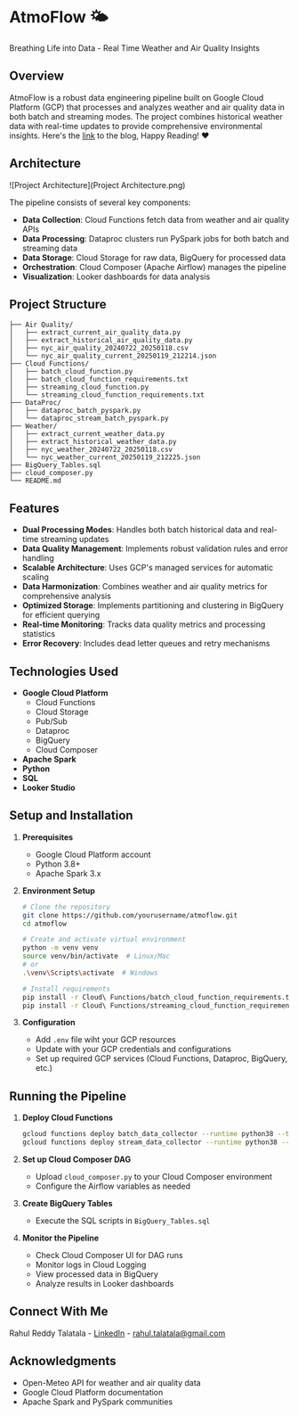 # AtmoFlow 🌤️

Breathing Life into Data - Real Time Weather and Air Quality Insights

## Overview

AtmoFlow is a robust data engineering pipeline built on Google Cloud Platform (GCP) that processes and analyzes weather and air quality data in both batch and streaming modes. The project combines historical weather data with real-time updates to provide comprehensive environmental insights. Here's the [link](https://dev.to/rahul_talatala/atmoflow-breathing-life-into-data-real-time-weather-and-air-quality-insights-5db0) to the blog, Happy Reading! ❤️

## Architecture

![Project Architecture](Project Architecture.png)

The pipeline consists of several key components:

- **Data Collection**: Cloud Functions fetch data from weather and air quality APIs
- **Data Processing**: Dataproc clusters run PySpark jobs for both batch and streaming data
- **Data Storage**: Cloud Storage for raw data, BigQuery for processed data
- **Orchestration**: Cloud Composer (Apache Airflow) manages the pipeline
- **Visualization**: Looker dashboards for data analysis

## Project Structure

```
├── Air Quality/
│   ├── extract_current_air_quality_data.py
│   ├── extract_historical_air_quality_data.py
│   ├── nyc_air_quality_20240722_20250118.csv
│   └── nyc_air_quality_current_20250119_212214.json
├── Cloud Functions/
│   ├── batch_cloud_function.py
│   ├── batch_cloud_function_requirements.txt
│   ├── streaming_cloud_function.py
│   └── streaming_cloud_function_requirements.txt
├── DataProc/
│   ├── dataproc_batch_pyspark.py
│   └── dataproc_stream_batch_pyspark.py
├── Weather/
│   ├── extract_current_weather_data.py
│   ├── extract_historical_weather_data.py
│   ├── nyc_weather_20240722_20250118.csv
│   └── nyc_weather_current_20250119_212225.json
├── BigQuery_Tables.sql
├── cloud_composer.py
└── README.md
```

## Features

- **Dual Processing Modes**: Handles both batch historical data and real-time streaming updates
- **Data Quality Management**: Implements robust validation rules and error handling
- **Scalable Architecture**: Uses GCP's managed services for automatic scaling
- **Data Harmonization**: Combines weather and air quality metrics for comprehensive analysis
- **Optimized Storage**: Implements partitioning and clustering in BigQuery for efficient querying
- **Real-time Monitoring**: Tracks data quality metrics and processing statistics
- **Error Recovery**: Includes dead letter queues and retry mechanisms

## Technologies Used

- **Google Cloud Platform**
  - Cloud Functions
  - Cloud Storage
  - Pub/Sub
  - Dataproc
  - BigQuery
  - Cloud Composer
- **Apache Spark**
- **Python**
- **SQL**
- **Looker Studio**

## Setup and Installation

1. **Prerequisites**
   - Google Cloud Platform account
   - Python 3.8+
   - Apache Spark 3.x

2. **Environment Setup**
   ```bash
   # Clone the repository
   git clone https://github.com/yourusername/atmoflow.git
   cd atmoflow

   # Create and activate virtual environment
   python -m venv venv
   source venv/bin/activate  # Linux/Mac
   # or
   .\venv\Scripts\activate  # Windows

   # Install requirements
   pip install -r Cloud\ Functions/batch_cloud_function_requirements.txt
   pip install -r Cloud\ Functions/streaming_cloud_function_requirements.txt
   ```

3. **Configuration**
   - Add `.env` file wiht your GCP resources
   - Update with your GCP credentials and configurations
   - Set up required GCP services (Cloud Functions, Dataproc, BigQuery, etc.)

## Running the Pipeline

1. **Deploy Cloud Functions**
   ```bash
   gcloud functions deploy batch_data_collector --runtime python38 --trigger-http
   gcloud functions deploy stream_data_collector --runtime python38 --trigger-http
   ```

2. **Set up Cloud Composer DAG**
   - Upload `cloud_composer.py` to your Cloud Composer environment
   - Configure the Airflow variables as needed

3. **Create BigQuery Tables**
   - Execute the SQL scripts in `BigQuery_Tables.sql`

4. **Monitor the Pipeline**
   - Check Cloud Composer UI for DAG runs
   - Monitor logs in Cloud Logging
   - View processed data in BigQuery
   - Analyze results in Looker dashboards

## Connect With Me

Rahul Reddy Talatala - [LinkedIn](https://www.linkedin.com/in/rahul-reddy-t/) - rahul.talatala@gmail.com

## Acknowledgments

- Open-Meteo API for weather and air quality data
- Google Cloud Platform documentation
- Apache Spark and PySpark communities
